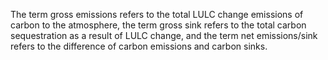 The term gross emissions refers to the total LULC change emissions of carbon to the atmosphere, the term gross sink refers to the total carbon sequestration as a result of LULC change, and the term net emissions/sink refers to the difference of carbon emissions and carbon sinks.